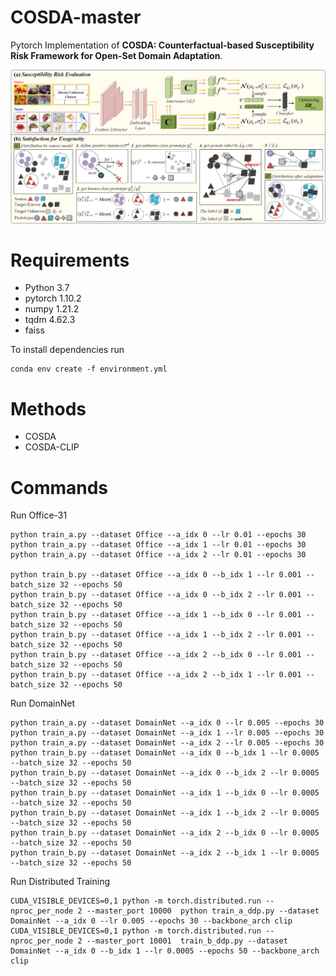 # COSDA-master
Pytorch Implementation of **COSDA: Counterfactual-based Susceptibility Risk Framework for Open-Set Domain Adaptation**.

![image](https://github.com/ZHOURui6025/COSDA-master/blob/master/method.png)


# Requirements
- Python 3.7
- pytorch 1.10.2
- numpy 1.21.2
- tqdm 4.62.3
- faiss

To install dependencies run
 ```
conda env create -f environment.yml
```

# Methods

- COSDA
- COSDA-CLIP

# Commands
 Run Office-31
 ```
python train_a.py --dataset Office --a_idx 0 --lr 0.01 --epochs 30
python train_a.py --dataset Office --a_idx 1 --lr 0.01 --epochs 30
python train_a.py --dataset Office --a_idx 2 --lr 0.01 --epochs 30

python train_b.py --dataset Office --a_idx 0 --b_idx 1 --lr 0.001 --batch_size 32 --epochs 50 
python train_b.py --dataset Office --a_idx 0 --b_idx 2 --lr 0.001 --batch_size 32 --epochs 50
python train_b.py --dataset Office --a_idx 1 --b_idx 0 --lr 0.001 --batch_size 32 --epochs 50 
python train_b.py --dataset Office --a_idx 1 --b_idx 2 --lr 0.001 --batch_size 32 --epochs 50 
python train_b.py --dataset Office --a_idx 2 --b_idx 0 --lr 0.001 --batch_size 32 --epochs 50  
python train_b.py --dataset Office --a_idx 2 --b_idx 1 --lr 0.001 --batch_size 32 --epochs 50 
```

Run DomainNet
 ```
python train_a.py --dataset DomainNet --a_idx 0 --lr 0.005 --epochs 30
python train_a.py --dataset DomainNet --a_idx 1 --lr 0.005 --epochs 30
python train_a.py --dataset DomainNet --a_idx 2 --lr 0.005 --epochs 30
python train_b.py --dataset DomainNet --a_idx 0 --b_idx 1 --lr 0.0005 --batch_size 32 --epochs 50 
python train_b.py --dataset DomainNet --a_idx 0 --b_idx 2 --lr 0.0005 --batch_size 32 --epochs 50 
python train_b.py --dataset DomainNet --a_idx 1 --b_idx 0 --lr 0.0005 --batch_size 32 --epochs 50 
python train_b.py --dataset DomainNet --a_idx 1 --b_idx 2 --lr 0.0005 --batch_size 32 --epochs 50
python train_b.py --dataset DomainNet --a_idx 2 --b_idx 0 --lr 0.0005 --batch_size 32 --epochs 50 
python train_b.py --dataset DomainNet --a_idx 2 --b_idx 1 --lr 0.0005 --batch_size 32 --epochs 50 
```




Run Distributed Training
```
CUDA_VISIBLE_DEVICES=0,1 python -m torch.distributed.run --nproc_per_node 2 --master_port 10000  python train_a_ddp.py --dataset DomainNet --a_idx 0 --lr 0.005 --epochs 30 --backbone_arch clip
CUDA_VISIBLE_DEVICES=0,1 python -m torch.distributed.run --nproc_per_node 2 --master_port 10001  train_b_ddp.py --dataset DomainNet --a_idx 0 --b_idx 1 --lr 0.0005 --epochs 50 --backbone_arch clip
```
